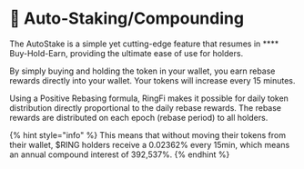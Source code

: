 # 🏦 Auto-Staking/Compounding

The  AutoStake is a simple yet cutting-edge feature that resumes in **** Buy-Hold-Earn, providing the ultimate ease of use for holders.

By simply buying and holding the token in your wallet, you earn rebase rewards directly into your wallet. Your tokens will increase every 15 minutes.

Using a Positive Rebasing formula, RingFi makes it possible for daily token distribution directly proportional to the daily rebase rewards. The rebase rewards are distributed on each epoch (rebase period) to all holders.&#x20;

{% hint style="info" %}
This means that without moving their tokens from their wallet, $RING holders receive a 0.02362% every 15min, which means an annual compound interest of 392,537%.
{% endhint %}

